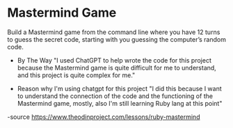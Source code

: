 # Mastermind Game
Build a Mastermind game from the command line where you have 12 turns to guess the secret code, starting with you guessing the computer’s random code.

- By The Way
"I used ChatGPT to help wrote the code for this project because the Mastermind game is quite difficult for me to understand, and this project is quite complex for me."

- Reason why I'm using chatgpt for this project
"I did this because I want to understand the connection of the code and the functioning of the Mastermind game, mostly, also I'm still learning Ruby lang at this point"


-source
https://www.theodinproject.com/lessons/ruby-mastermind
